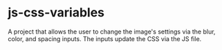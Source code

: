 # js-css-variables
A project that allows the user to change the image's settings via the blur, color, and spacing inputs. The inputs update the CSS via the JS file.
